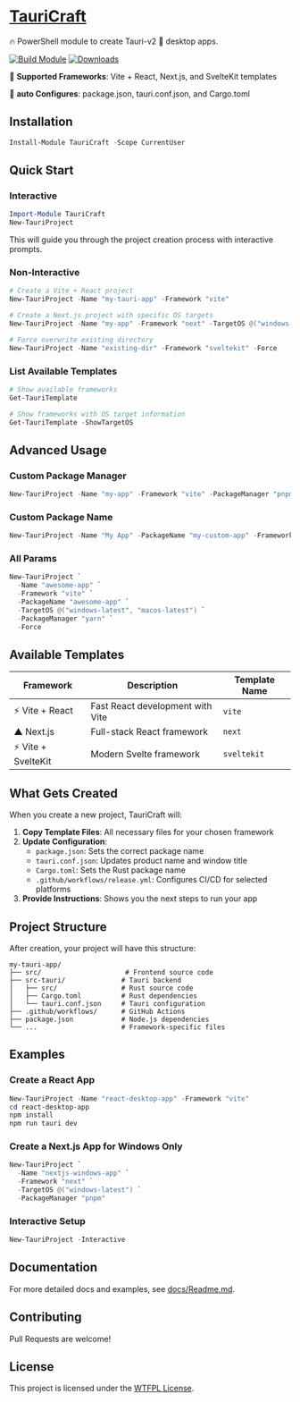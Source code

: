 ﻿
# [TauriCraft](https://www.powershellgallery.com/packages/TauriCraft)

🔥 PowerShell module to create Tauri-v2 🦀 desktop apps.

[![Build Module](https://github.com/chadnpc/TauriCraft/actions/workflows/build_module.yaml/badge.svg)](https://github.com/chadnpc/TauriCraft/actions/workflows/build_module.yaml)
[![Downloads](https://img.shields.io/powershellgallery/dt/TauriCraft.svg?style=flat&logo=powershell&color=blue)](https://www.powershellgallery.com/packages/TauriCraft)

🚀 **Supported Frameworks**: Vite + React, Next.js, and SvelteKit templates

🔧 **auto Configures**: package.json, tauri.conf.json, and Cargo.toml

## Installation

```PowerShell
Install-Module TauriCraft -Scope CurrentUser
```

## Quick Start

### Interactive

```PowerShell
Import-Module TauriCraft
New-TauriProject
```

This will guide you through the project creation process with interactive prompts.

### Non-Interactive

```PowerShell
# Create a Vite + React project
New-TauriProject -Name "my-tauri-app" -Framework "vite"

# Create a Next.js project with specific OS targets
New-TauriProject -Name "my-app" -Framework "next" -TargetOS @("windows-latest", "ubuntu-latest")

# Force overwrite existing directory
New-TauriProject -Name "existing-dir" -Framework "sveltekit" -Force
```

### List Available Templates

```PowerShell
# Show available frameworks
Get-TauriTemplate

# Show frameworks with OS target information
Get-TauriTemplate -ShowTargetOS
```

## Advanced Usage

### Custom Package Manager

```PowerShell
New-TauriProject -Name "my-app" -Framework "vite" -PackageManager "pnpm"
```

### Custom Package Name

```PowerShell
New-TauriProject -Name "My App" -PackageName "my-custom-app" -Framework "next"
```

### All Params

```PowerShell
New-TauriProject `
  -Name "awesome-app" `
  -Framework "vite" `
  -PackageName "awesome-app" `
  -TargetOS @("windows-latest", "macos-latest") `
  -PackageManager "yarn" `
  -Force
```

## Available Templates

| Framework | Description | Template Name |
|-----------|-------------|---------------|
| ⚡ Vite + React | Fast React development with Vite | `vite` |
| ▲ Next.js | Full-stack React framework | `next` |
| ⚡ Vite + SvelteKit | Modern Svelte framework | `sveltekit` |

## What Gets Created

When you create a new project, TauriCraft will:

1. **Copy Template Files**: All necessary files for your chosen framework
2. **Update Configuration**:
   - `package.json`: Sets the correct package name
   - `tauri.conf.json`: Updates product name and window title
   - `Cargo.toml`: Sets the Rust package name
   - `.github/workflows/release.yml`: Configures CI/CD for selected platforms
3. **Provide Instructions**: Shows you the next steps to run your app

## Project Structure

After creation, your project will have this structure:

```
my-tauri-app/
├── src/                     # Frontend source code
├── src-tauri/              # Tauri backend
│   ├── src/                # Rust source code
│   ├── Cargo.toml          # Rust dependencies
│   └── tauri.conf.json     # Tauri configuration
├── .github/workflows/      # GitHub Actions
├── package.json            # Node.js dependencies
└── ...                     # Framework-specific files
```

## Examples

### Create a React App

```PowerShell
New-TauriProject -Name "react-desktop-app" -Framework "vite"
cd react-desktop-app
npm install
npm run tauri dev
```

### Create a Next.js App for Windows Only

```PowerShell
New-TauriProject `
  -Name "nextjs-windows-app" `
  -Framework "next" `
  -TargetOS @("windows-latest") `
  -PackageManager "pnpm"
```

### Interactive Setup

```PowerShell
New-TauriProject -Interactive
```

## Documentation

For more detailed docs and examples, see [docs/Readme.md](docs/Readme.md).

## Contributing

Pull Requests are welcome!

## License

This project is licensed under the [WTFPL License](LICENSE).
